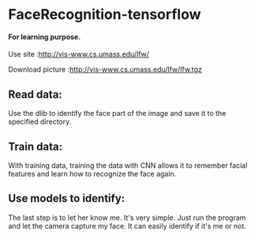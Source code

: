# FaceRecognition-tensorflow

#### For learning purpose.

Use site :http://vis-www.cs.umass.edu/lfw/

Download picture :http://vis-www.cs.umass.edu/lfw/lfw.tgz

## Read data:

Use the dlib to identify the face part of the image and save it to the specified directory.

## Train data:

With training data, training the data with CNN allows it to remember facial features and learn how to recognize the face again.

## Use models to identify:

The last step is to let her know me. It's very simple. Just run the program and let the camera capture my face. It can easily identify if it's me or not.



